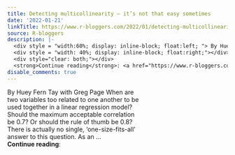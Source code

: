 ```yaml
---
title: Detecting multicollinearity — it’s not that easy sometimes
date: '2022-01-21'
linkTitle: https://www.r-bloggers.com/2022/01/detecting-multicollinearity-its-not-that-easy-sometimes/
source: R-bloggers
description: |-
  <div style = "width:60%; display: inline-block; float:left; "> By Huey Fern Tay with Greg Page When are two variables too related to one another to be used together in a linear regression model? Should the maximum acceptable correlation be 0.7? Or should the rule of thumb be 0.8? There is actually no single, ‘one-size-fits-all’ answer to this question. As an ...</div>
  <div style = "width: 40%; display: inline-block; float:right;"></div>
  <div style="clear: both;"></div>
  <strong>Continue reading</strong>: <a href="https://www.r-bloggers.com/2022/01/detecting-multicollinearity-its-not-that-easy-som ...
disable_comments: true
---
```

<div style = "width:60%; display: inline-block; float:left; "> By Huey Fern Tay with Greg Page When are two variables too related to one another to be used together in a linear regression model? Should the maximum acceptable correlation be 0.7? Or should the rule of thumb be 0.8? There is actually no single, ‘one-size-fits-all’ answer to this question. As an ...</div>
<div style = "width: 40%; display: inline-block; float:right;"></div>
<div style="clear: both;"></div>
<strong>Continue reading</strong>: <a href="https://www.r-bloggers.com/2022/01/detecting-multicollinearity-its-not-that-easy-som ...